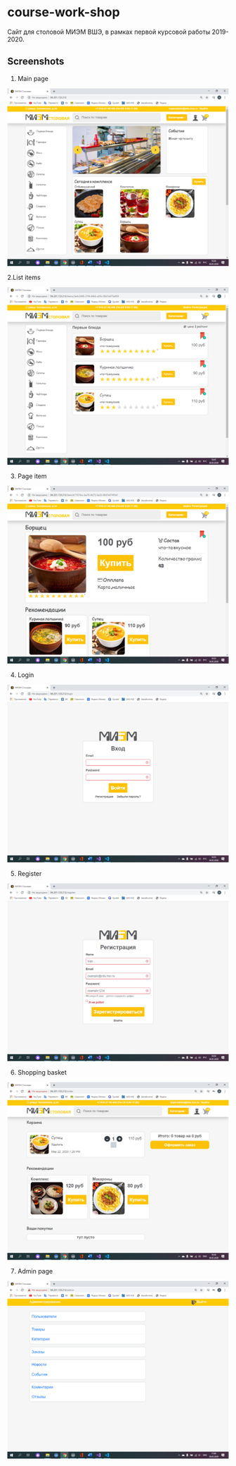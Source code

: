 # course-work-shop
Сайт для столовой МИЭМ ВШЭ, в рамках первой курсовой работы 2019-2020.

## Screenshots
1. Main page

![main page](https://github.com/AlexandrNemashkalo/course-work-shop/blob/master/Images/1.png)

2.List items

![main page](https://github.com/AlexandrNemashkalo/course-work-shop/blob/master/Images/2.png)

3. Page item

![main page](https://github.com/AlexandrNemashkalo/course-work-shop/blob/master/Images/3.png)

4. Login 

![main page](https://github.com/AlexandrNemashkalo/course-work-shop/blob/master/Images/4.png)

5. Register

![main page](https://github.com/AlexandrNemashkalo/course-work-shop/blob/master/Images/5.png)

6. Shopping basket

![main page](https://github.com/AlexandrNemashkalo/course-work-shop/blob/master/Images/6.png)

7. Admin page

![main page](https://github.com/AlexandrNemashkalo/course-work-shop/blob/master/Images/7.png)
